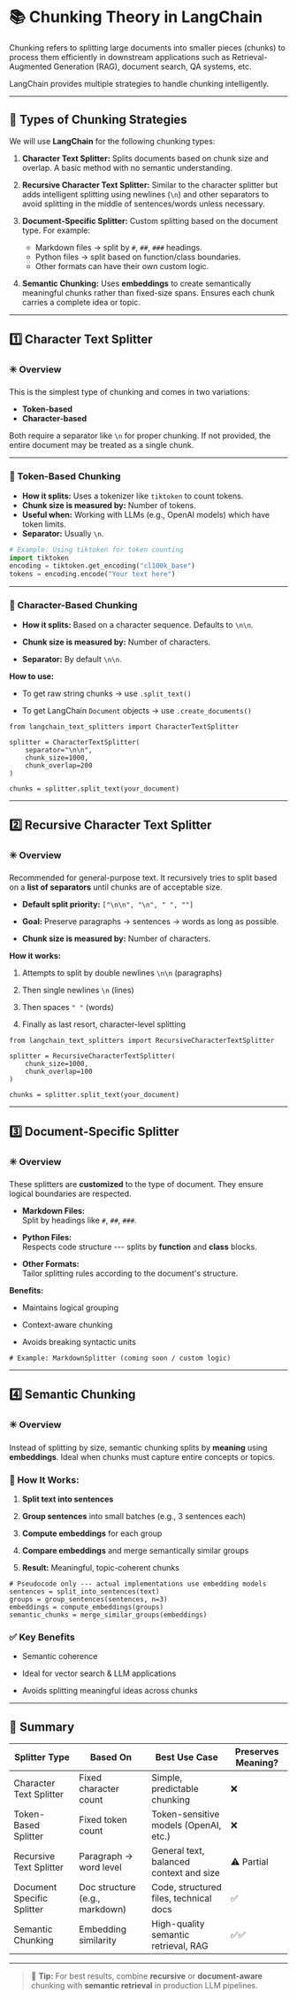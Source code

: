 
# 📚 Chunking Theory in LangChain

Chunking refers to splitting large documents into smaller pieces (chunks) to process them efficiently in downstream applications such as Retrieval-Augmented Generation (RAG), document search, QA systems, etc.

LangChain provides multiple strategies to handle chunking intelligently.

---

## 🔸 Types of Chunking Strategies

We will use **LangChain** for the following chunking types:

1. **Character Text Splitter:**
   Splits documents based on chunk size and overlap. A basic method with no semantic understanding.

2. **Recursive Character Text Splitter:**
   Similar to the character splitter but adds intelligent splitting using newlines (`\n`) and other separators to avoid splitting in the middle of sentences/words unless necessary.

3. **Document-Specific Splitter:**
   Custom splitting based on the document type. For example:
   - Markdown files → split by `#`, `##`, `###` headings.
   - Python files → split based on function/class boundaries.
   - Other formats can have their own custom logic.

4. **Semantic Chunking:**
   Uses **embeddings** to create semantically meaningful chunks rather than fixed-size spans. Ensures each chunk carries a complete idea or topic.

---

## 1️⃣ Character Text Splitter

### ✳️ Overview

This is the simplest type of chunking and comes in two variations:

- **Token-based**
- **Character-based**

Both require a separator like `\n` for proper chunking. If not provided, the entire document may be treated as a single chunk.

---

### 🔹 Token-Based Chunking

- **How it splits:** Uses a tokenizer like `tiktoken` to count tokens.
- **Chunk size is measured by:** Number of tokens.
- **Useful when:** Working with LLMs (e.g., OpenAI models) which have token limits.
- **Separator:** Usually `\n`.

```python
# Example: Using tiktoken for token counting
import tiktoken
encoding = tiktoken.get_encoding("cl100k_base")
tokens = encoding.encode("Your text here")

```

* * * * *

### 🔹 Character-Based Chunking

-   **How it splits:** Based on a character sequence. Defaults to `\n\n`.

-   **Chunk size is measured by:** Number of characters.

-   **Separator:** By default `\n\n`.

**How to use:**

-   To get raw string chunks → use `.split_text()`

-   To get LangChain `Document` objects → use `.create_documents()`

```
from langchain_text_splitters import CharacterTextSplitter

splitter = CharacterTextSplitter(
    separator="\n\n",
    chunk_size=1000,
    chunk_overlap=200
)

chunks = splitter.split_text(your_document)

```

* * * * *

2️⃣ Recursive Character Text Splitter
-------------------------------------

### ✳️ Overview

Recommended for general-purpose text. It recursively tries to split based on a **list of separators** until chunks are of acceptable size.

-   **Default split priority:** `["\n\n", "\n", " ", ""]`

-   **Goal:** Preserve paragraphs → sentences → words as long as possible.

-   **Chunk size is measured by:** Number of characters.

**How it works:**

1.  Attempts to split by double newlines `\n\n` (paragraphs)

2.  Then single newlines `\n` (lines)

3.  Then spaces `" "` (words)

4.  Finally as last resort, character-level splitting

```
from langchain_text_splitters import RecursiveCharacterTextSplitter

splitter = RecursiveCharacterTextSplitter(
    chunk_size=1000,
    chunk_overlap=100
)

chunks = splitter.split_text(your_document)

```

* * * * *

3️⃣ Document-Specific Splitter
------------------------------

### ✳️ Overview

These splitters are **customized** to the type of document. They ensure logical boundaries are respected.

-   **Markdown Files:**\
    Split by headings like `#`, `##`, `###`.

-   **Python Files:**\
    Respects code structure --- splits by **function** and **class** blocks.

-   **Other Formats:**\
    Tailor splitting rules according to the document's structure.

**Benefits:**

-   Maintains logical grouping

-   Context-aware chunking

-   Avoids breaking syntactic units

```
# Example: MarkdownSplitter (coming soon / custom logic)

```

* * * * *

4️⃣ Semantic Chunking
---------------------

### ✳️ Overview

Instead of splitting by size, semantic chunking splits by **meaning** using **embeddings**. Ideal when chunks must capture entire concepts or topics.

### 🧠 How It Works:

1.  **Split text into sentences**

2.  **Group sentences** into small batches (e.g., 3 sentences each)

3.  **Compute embeddings** for each group

4.  **Compare embeddings** and merge semantically similar groups

5.  **Result:** Meaningful, topic-coherent chunks

```
# Pseudocode only --- actual implementations use embedding models
sentences = split_into_sentences(text)
groups = group_sentences(sentences, n=3)
embeddings = compute_embeddings(groups)
semantic_chunks = merge_similar_groups(embeddings)

```

### ✅ Key Benefits

-   Semantic coherence

-   Ideal for vector search & LLM applications

-   Avoids splitting meaningful ideas across chunks

* * * * *

📝 Summary
----------

| Splitter Type | Based On | Best Use Case | Preserves Meaning? |
| --- | --- | --- | --- |
| Character Text Splitter | Fixed character count | Simple, predictable chunking | ❌ |
| Token-Based Splitter | Fixed token count | Token-sensitive models (OpenAI, etc.) | ❌ |
| Recursive Text Splitter | Paragraph → word level | General text, balanced context and size | ⚠️ Partial |
| Document Specific Splitter | Doc structure (e.g., markdown) | Code, structured files, technical docs | ✅ |
| Semantic Chunking | Embedding similarity | High-quality semantic retrieval, RAG | ✅✅ |

* * * * *

> 🧠 **Tip:** For best results, combine **recursive** or **document-aware** chunking with **semantic retrieval** in production LLM pipelines.


```